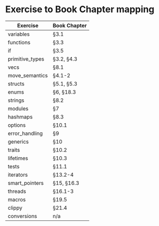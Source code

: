 # Exercise to Book Chapter mapping

| Exercise        | Book Chapter |
|-----------------|--------------|
| variables       | §3.1         |
| functions       | §3.3         |
| if              | §3.5         |
| primitive_types | §3.2, §4.3   |
| vecs            | §8.1         |
| move_semantics  | §4.1-2       |
| structs         | §5.1, §5.3   |
| enums           | §6, §18.3    |
| strings         | §8.2         |
| modules         | §7           |
| hashmaps        | §8.3         |
| options         | §10.1        |
| error_handling  | §9           |
| generics        | §10          |
| traits          | §10.2        |
| lifetimes       | §10.3        |
| tests           | §11.1        |
| iterators       | §13.2-4      |
| smart_pointers  | §15, §16.3   |
| threads         | §16.1-3      |
| macros          | §19.5        |
| clippy          | §21.4        |
| conversions     | n/a          |
